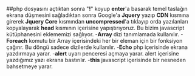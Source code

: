 ##php dosyasını açtıktan sonra "**!**" koyup **enter**'a basarak temel taslağın ekrana düşmesini sağladıktan sonra Google'a **Jquery** yazıp **CDN** kısmına girerek **Jquery Core** kısmından **uncompressed**'a tıklayıp orda yazılanları kopyalayarak **head** kısmının içerisine yapıştırıyoruz. Bu bizim javascript kütüphanesini eklememizi sağlıyor.
-**Array** dizi tanımlamada kullanılır.
-**Foreach** komutu bir Array içerisindeki her bir eleman için bir fonksiyon çağırır. Bu döngü sadece dizilerde kullanılır.
-**Echo** php içerisinde ekrana yazdırmaya yarar.
-**alert** uyarı penceresi açmaya yarar. alert içerisine yazdığımız yazı ekrana bastırılır.
-**this** javascript içerisinde bir nesneden bahsetmeye yarar.
